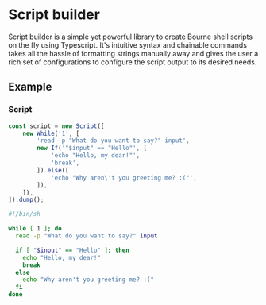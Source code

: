 # Script builder
Script builder is a simple yet powerful library to create Bourne shell scripts on the fly using Typescript. It's intuitive syntax and chainable commands takes all the hassle of formatting strings manually away and gives the user a rich set of configurations to configure the script output to its desired needs.

## Example
### Script
```typescript
const script = new Script([
    new While('1', [
        'read -p "What do you want to say?" input',
        new If('"$input" == "Hello"', [
            'echo "Hello, my dear!"',
            'break',
        ]).else([
            'echo "Why aren\'t you greeting me? :("',
        ]),
    ]),
]).dump();
```

```sh
#!/bin/sh

while [ 1 ]; do
  read -p "What do you want to say?" input

  if [ "$input" == "Hello" ]; then
    echo "Hello, my dear!"
    break
  else
    echo "Why aren't you greeting me? :("
  fi
done

```
